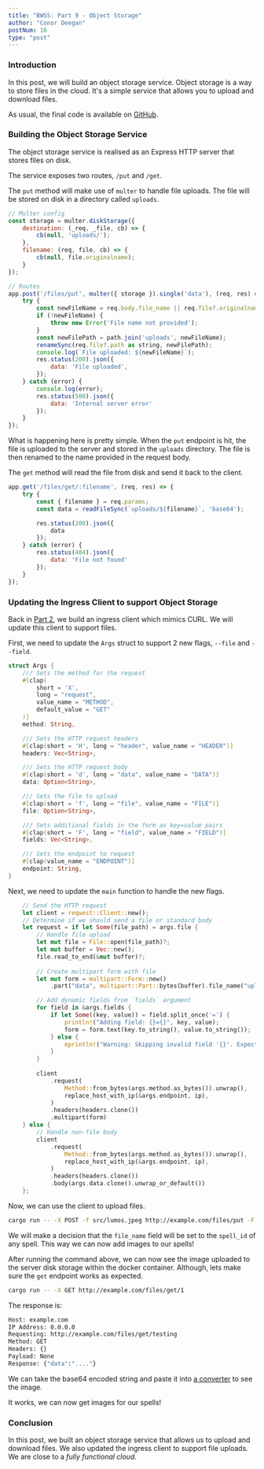 ```yaml
---
title: "BWSS: Part 9 - Object Storage"
author: "Conor Deegan"
postNum: 16
type: "post"
---
```


### Introduction

In this post, we will build an object storage service. Object storage is a way to store files in the cloud. It's a simple service that allows you to upload and download files.

As usual, the final code is available on [GitHub](https://github.com/conor-deegan/web-services).

### Building the Object Storage Service

The object storage service is realised as an Express HTTP server that stores files on disk.

The service exposes two routes, `/put` and `/get`.

The `put` method will make use of `multer` to handle file uploads. The file will be stored on disk in a directory called `uploads`.

```javascript
// Multer config
const storage = multer.diskStorage({
    destination: (_req, _file, cb) => {
        cb(null, 'uploads/');
    },
    filename: (req, file, cb) => {
        cb(null, file.originalname);
    }
});

// Routes
app.post('/files/put', multer({ storage }).single('data'), (req, res) => {
    try {
        const newFileName = req.body.file_name || req.file?.originalname;
        if (!newFileName) {
            throw new Error('File name not provided');
        }
        const newFilePath = path.join('uploads', newFileName);
        renameSync(req.file?.path as string, newFilePath);
        console.log(`File uploaded: ${newFileName}`);
        res.status(200).json({
            data: 'File uploaded',
        });
    } catch (error) {
        console.log(error);
        res.status(500).json({
            data: 'Internal server error'
        });
    }
});
```

What is happening here is pretty simple. When the `put` endpoint is hit, the file is uploaded to the server and stored in the `uploads` directory. The file is then renamed to the name provided in the request body.

The `get` method will read the file from disk and send it back to the client.

```javascript
app.get('/files/get/:filename', (req, res) => {
    try {
        const { filename } = req.params;
        const data = readFileSync(`uploads/${filename}`, 'base64');

        res.status(200).json({
            data
        });
    } catch (error) {
        res.status(404).json({
            data: 'File not found'
        });
    }
});
```

### Updating the Ingress Client to support Object Storage

Back in [Part 2](https://www.conordeegan.dev/posts/building-web-services-from-scratch-part-2-dns), we build an ingress client which mimics CURL. We will update this client to support files.

First, we need to update the `Args` struct to support 2 new flags, `--file` and `--field`.

```rust
struct Args {
    /// Sets the method for the request
    #[clap(
        short = 'X',
        long = "request",
        value_name = "METHOD",
        default_value = "GET"
    )]
    method: String,

    /// Sets the HTTP request headers
    #[clap(short = 'H', long = "header", value_name = "HEADER")]
    headers: Vec<String>,

    /// Sets the HTTP request body
    #[clap(short = 'd', long = "data", value_name = "DATA")]
    data: Option<String>,

    /// Sets the file to upload
    #[clap(short = 'f', long = "file", value_name = "FILE")]
    file: Option<String>,

    /// Sets additional fields in the form as key=value pairs
    #[clap(short = 'F', long = "field", value_name = "FIELD")]
    fields: Vec<String>,

    /// Sets the endpoint to request
    #[clap(value_name = "ENDPOINT")]
    endpoint: String,
}
```

Next, we need to update the `main` function to handle the new flags.

```rust
    // Send the HTTP request
    let client = reqwest::Client::new();
    // Determine if we should send a file or standard body
    let request = if let Some(file_path) = args.file {
        // Handle file upload
        let mut file = File::open(file_path)?;
        let mut buffer = Vec::new();
        file.read_to_end(&mut buffer)?;
        
        // Create multipart form with file
        let mut form = multipart::Form::new()
            .part("data", multipart::Part::bytes(buffer).file_name("upload_file"));

        // Add dynamic fields from `fields` argument
        for field in &args.fields {
            if let Some((key, value)) = field.split_once('=') {
                println!("Adding field: {}={}", key, value);
                form = form.text(key.to_string(), value.to_string());
            } else {
                eprintln!("Warning: Skipping invalid field '{}'. Expected format 'key=value'", field);
            }
        }
        
        client
            .request(
                Method::from_bytes(args.method.as_bytes()).unwrap(),
                replace_host_with_ip(&args.endpoint, ip),
            )
            .headers(headers.clone())
            .multipart(form)
    } else {
        // Handle non-file body
        client
            .request(
                Method::from_bytes(args.method.as_bytes()).unwrap(),
                replace_host_with_ip(&args.endpoint, ip),
            )
            .headers(headers.clone())
            .body(args.data.clone().unwrap_or_default())
    };
```

Now, we can use the client to upload files.

```bash
cargo run -- -X POST -f src/lumos.jpeg http://example.com/files/put -F file_name=1
```

We will make a decision that the `file_name` field will be set to the `spell_id` of any spell. This way we can now add images to our spells!

After running the command above, we can now see the image uploaded to the server disk storage within the docker container. Although, lets make sure the `get` endpoint works as expected.

```bash
cargo run -- -X GET http://example.com/files/get/1
```

The response is:

```bash
Host: example.com
IP Address: 0.0.0.0
Requesting: http://example.com/files/get/testing
Method: GET
Headers: {}
Payload: None
Response: {"data":"...."}
```

We can take the base64 encoded string and paste it into [a converter](https://base64.guru/converter/decode/image) to see the image.

It works, we can now get images for our spells!

### Conclusion

In this post, we built an object storage service that allows us to upload and download files. We also updated the ingress client to support file uploads. We are close to a *fully functional cloud*.